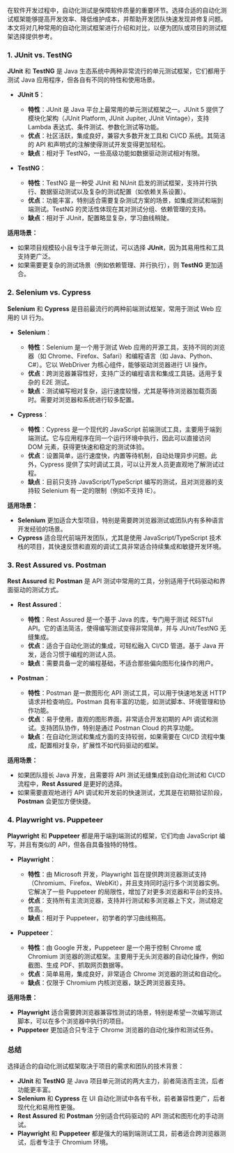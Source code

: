 在软件开发过程中，自动化测试是保障软件质量的重要环节。选择合适的自动化测试框架能够提高开发效率、降低维护成本，并帮助开发团队快速发现并修复问题。本文将对几种常用的自动化测试框架进行介绍和对比，以便为团队或项目的测试框架选择提供参考。

### 1. JUnit vs. TestNG

**JUnit** 和 **TestNG** 是 Java 生态系统中两种非常流行的单元测试框架，它们都用于测试 Java 应用程序，但各自有不同的特性和使用场景。

- **JUnit 5**：
  - **特性**：JUnit 是 Java 平台上最常用的单元测试框架之一。JUnit 5 提供了模块化架构（JUnit Platform, JUnit Jupiter, JUnit Vintage），支持 Lambda 表达式、条件测试、参数化测试等功能。
  - **优点**：社区活跃，集成良好，兼容大多数开发工具和 CI/CD 系统。其简洁的 API 和声明式的注解使得测试开发变得更加轻松。
  - **缺点**：相对于 TestNG，一些高级功能如数据驱动测试相对有限。

- **TestNG**：
  - **特性**：TestNG 是一种受 JUnit 和 NUnit 启发的测试框架，支持并行执行、数据驱动测试以及复杂的测试配置（如依赖关系设置）。
  - **优点**：功能丰富，特别适合需要复杂测试方案的场景，如集成测试和端到端测试。TestNG 的灵活性体现在其对测试分组、依赖管理的支持。
  - **缺点**：相对于 JUnit，配置略显复杂，学习曲线稍陡。

**适用场景：**
- 如果项目规模较小且专注于单元测试，可以选择 **JUnit**，因为其易用性和工具支持更广泛。
- 如果需要更复杂的测试场景（例如依赖管理、并行执行），则 **TestNG** 更加适合。

### 2. Selenium vs. Cypress

**Selenium** 和 **Cypress** 是目前最流行的两种前端测试框架，常用于测试 Web 应用的 UI 行为。

- **Selenium**：
  - **特性**：Selenium 是一个用于测试 Web 应用的开源工具，支持不同的浏览器（如 Chrome、Firefox、Safari）和编程语言（如 Java、Python、C#）。它以 WebDriver 为核心组件，能够驱动浏览器进行 UI 操作。
  - **优点**：跨浏览器兼容性好，支持广泛的编程语言和集成工具链。适用于复杂的 E2E 测试。
  - **缺点**：测试编写相对复杂，运行速度较慢，尤其是等待浏览器加载页面时。需要对浏览器和系统进行较多配置。

- **Cypress**：
  - **特性**：Cypress 是一个现代的 JavaScript 前端测试工具，主要用于端到端测试。它与应用程序在同一个运行环境中执行，因此可以直接访问 DOM 元素，获得更快速和稳定的测试体验。
  - **优点**：设置简单，运行速度快，内置等待机制，自动处理异步问题。此外，Cypress 提供了实时调试工具，可以让开发人员更直观地了解测试过程。
  - **缺点**：目前只支持 JavaScript/TypeScript 编写的测试，且对浏览器的支持较 Selenium 有一定的限制（例如不支持 IE）。

**适用场景：**
- **Selenium** 更加适合大型项目，特别是需要跨浏览器测试或团队内有多种语言开发经验的场景。
- **Cypress** 适合现代前端开发团队，尤其是使用 JavaScript/TypeScript 技术栈的项目，其快速反馈和直观的调试工具非常适合持续集成和敏捷开发环境。

### 3. Rest Assured vs. Postman

**Rest Assured** 和 **Postman** 是 API 测试中常用的工具，分别适用于代码驱动和界面驱动的测试方式。

- **Rest Assured**：
  - **特性**：Rest Assured 是一个基于 Java 的库，专门用于测试 RESTful API。它的语法简洁，使得编写测试变得非常简单，并与 JUnit/TestNG 无缝集成。
  - **优点**：适合于自动化测试的集成，可轻松融入 CI/CD 管道。基于 Java 开发，适合习惯于编程的测试人员。
  - **缺点**：需要具备一定的编程基础，不适合那些偏向图形化操作的用户。

- **Postman**：
  - **特性**：Postman 是一款图形化 API 测试工具，可以用于快速地发送 HTTP 请求并检查响应。Postman 具有丰富的功能，如测试脚本、环境管理和协作功能。
  - **优点**：易于使用，直观的图形界面，非常适合开发初期的 API 调试和测试。支持团队协作，特别是通过 Postman Cloud 的共享功能。
  - **缺点**：在自动化测试和集成方面的支持较弱，如果需要在 CI/CD 流程中集成，配置相对复杂，扩展性不如代码驱动的框架。

**适用场景：**
- 如果团队擅长 Java 开发，且需要将 API 测试无缝集成到自动化测试和 CI/CD 流程中，**Rest Assured** 是更好的选择。
- 如果需要直观地进行 API 调试和开发前的快速测试，尤其是在初期验证阶段，**Postman** 会更加方便快捷。

### 4. Playwright vs. Puppeteer

**Playwright** 和 **Puppeteer** 都是用于端到端测试的框架，它们均由 JavaScript 编写，并且有类似的 API，但各自具备独特的特性。

- **Playwright**：
  - **特性**：由 Microsoft 开发，Playwright 旨在提供跨浏览器测试支持（Chromium、Firefox、WebKit），并且支持同时运行多个浏览器实例。它解决了一些 Puppeteer 的局限性，增加了对更多浏览器和平台的支持。
  - **优点**：支持所有主流浏览器，支持并行测试和多浏览器上下文，测试稳定性高。
  - **缺点**：相对于 Puppeteer，初学者的学习曲线稍高。

- **Puppeteer**：
  - **特性**：由 Google 开发，Puppeteer 是一个用于控制 Chrome 或 Chromium 浏览器的测试框架。主要用于无头浏览器的自动化操作，例如截图、生成 PDF、抓取网页数据等。
  - **优点**：简单易用，集成良好，非常适合 Chrome 浏览器的测试和自动化。
  - **缺点**：仅限于 Chromium 内核浏览器，缺乏跨浏览器支持。

**适用场景：**
- **Playwright** 适合需要跨浏览器兼容性测试的场景，特别是希望一次编写测试脚本，可以在多个浏览器中执行的项目。
- **Puppeteer** 更加适合只专注于 Chrome 浏览器的自动化操作和测试任务。

### 总结

选择适合的自动化测试框架取决于项目的需求和团队的技术背景：
- **JUnit** 和 **TestNG** 是 Java 项目单元测试的两大主力，前者简洁而主流，后者功能更丰富。
- **Selenium** 和 **Cypress** 在 UI 自动化测试中各有千秋，前者兼容性更广，后者现代化和易用性更强。
- **Rest Assured** 和 **Postman** 分别适合代码驱动的 API 测试和图形化的手动测试。
- **Playwright** 和 **Puppeteer** 都是强大的端到端测试工具，前者适合跨浏览器测试，后者专注于 Chromium 环境。